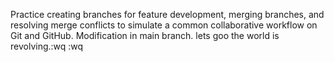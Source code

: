 Practice creating branches for feature development, merging branches, and resolving merge conflicts to simulate a common collaborative workflow on Git and GitHub.
Modification in main branch.
lets goo
the world is revolving.:wq
:wq
